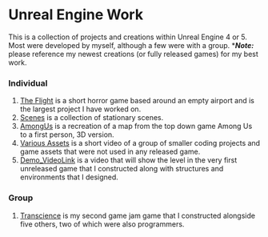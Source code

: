 # Unreal Engine Work

This is a collection of projects and creations within Unreal Engine 4 or 5. Most were developed by myself, although a few were with a group.
****Note:*** please reference my newest creations (or fully released games) for my best work.

### Individual
1) [The Flight](https://github.com/ericmichalski/Engine-Games-and-Art/tree/master/Unreal%20Engine/TheFlight) is a short horror game based around an empty airport and is the largest project I have worked on.
2) [Scenes](https://github.com/ericmichalski/Engine-Games-and-Art/tree/master/Unreal%20Engine/Scenes) is a collection of stationary scenes.
3) [AmongUs](https://github.com/ericmichalski/Engine-Games-and-Art/tree/master/Unreal%20Engine/AmongUs) is a recreation of a map from the top down game Among Us to a first person, 3D version.
4) [Various Assets](https://github.com/ericmichalski/Engine-Games-and-Art/tree/master/Unreal%20Engine/Various%20Assets) is a short video of a group of smaller coding projects and game assets that were not used in any released game.
5) [Demo_VideoLink](https://github.com/ericmichalski/Engine-Games-and-Art/blob/master/Unreal%20Engine/Demo_VideoLink.md) is a video that will show the level in the very first unreleased game that I constructed along with structures and environments that I designed.

### Group
1) [Transcience](https://github.com/ericmichalski/Engine-Games-and-Art/tree/master/Unreal%20Engine/Transcience) is my second game jam game that I constructed alongside five others, two of which were also programmers.
